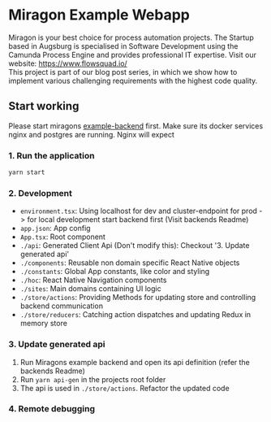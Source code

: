 # Miragon Example Webapp
Miragon is your best choice for process automation projects. The Startup based in Augsburg is specialised in Software Development using the Camunda Process Engine and provides professional IT expertise. Visit our website: https://www.flowsquad.io/ </br>
This project is part of our blog post series, in which we show how to implement various challenging requirements with the highest code quality.

## Start working
Please start miragons [example-backend](https://github.com/FlowSquad/code-examples/tree/main/projects/miragon-example-project) first. 
Make sure its docker services nginx and postgres are running. Nginx will expect 

### 1. Run the application
``` bash
yarn start
```

### 2. Development
- `environment.tsx`: Using localhost for dev and cluster-endpoint for prod -> for local development start backend first (Visit backends Readme)
- `app.json`: App config
- `App.tsx`: Root component
- `./api`: Generated Client Api (Don't modify this): Checkout '3. Update generated api'
- `./components`: Reusable non domain specific React Native objects
- `./constants`: Global App constants, like color and styling
- `./hoc`: React Native Navigation components
- `./sites`: Main domains containing UI logic
- `./store/actions`: Providing Methods for updating store and controlling backend communication
- `./store/reducers`: Catching action dispatches and updating Redux in memory store

### 3. Update generated api
1. Run Miragons example backend and open its api definition (refer the backends Readme)
2. Run `yarn api-gen` in the projects root folder
3. The api is used in `./store/actions`. Refactor the updated code

### 4. Remote debugging
